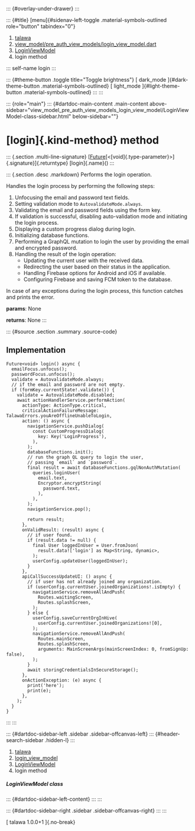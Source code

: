 ::: {#overlay-under-drawer}
:::

::: {#title}
[menu]{#sidenav-left-toggle .material-symbols-outlined role="button"
tabindex="0"}

1.  [talawa](../../index.html)
2.  [view_model/pre_auth_view_models/login_view_model.dart](../../view_model_pre_auth_view_models_login_view_model/)
3.  [LoginViewModel](../../view_model_pre_auth_view_models_login_view_model/LoginViewModel-class.html)
4.  login method

::: self-name
login
:::

::: {#theme-button .toggle title="Toggle brightness"}
[ dark_mode ]{#dark-theme-button .material-symbols-outlined} [
light_mode ]{#light-theme-button .material-symbols-outlined}
:::
:::

::: {role="main"}
::: {#dartdoc-main-content .main-content above-sidebar="view_model_pre_auth_view_models_login_view_model/LoginViewModel-class-sidebar.html" below-sidebar=""}
<div>

# [login]{.kind-method} method

</div>

::: {.section .multi-line-signature}
[[Future](https://api.flutter.dev/flutter/dart-core/Future-class.html)[\<[void]{.type-parameter}\>]{.signature}]{.returntype}
[login]{.name}()
:::

::: {.section .desc .markdown}
Performs the login operation.

Handles the login process by performing the following steps:

1.  Unfocusing the email and password text fields.
2.  Setting validation mode to `AutovalidateMode.always`.
3.  Validating the email and password fields using the form key.
4.  If validation is successful, disabling auto-validation mode and
    initiating the login process.
5.  Displaying a custom progress dialog during login.
6.  Initializing database functions.
7.  Performing a GraphQL mutation to login the user by providing the
    email and encrypted password.
8.  Handling the result of the login operation:
    -   Updating the current user with the received data.
    -   Redirecting the user based on their status in the application.
    -   Handling Firebase options for Android and iOS if available.
    -   Configuring Firebase and saving FCM token to the database.

In case of any exceptions during the login process, this function
catches and prints the error.

**params**: None

**returns**: None
:::

::: {#source .section .summary .source-code}
## Implementation

``` language-dart
Future<void> login() async {
  emailFocus.unfocus();
  passwordFocus.unfocus();
  validate = AutovalidateMode.always;
  // if the email and password are not empty.
  if (formKey.currentState!.validate()) {
    validate = AutovalidateMode.disabled;
    await actionHandlerService.performAction(
      actionType: ActionType.critical,
      criticalActionFailureMessage: TalawaErrors.youAreOfflineUnableToLogin,
      action: () async {
        navigationService.pushDialog(
          const CustomProgressDialog(
            key: Key('LoginProgress'),
          ),
        );
        databaseFunctions.init();
        // run the graph QL query to login the user,
        // passing `email` and `password`.
        final result = await databaseFunctions.gqlNonAuthMutation(
          queries.loginUser(
            email.text,
            Encryptor.encryptString(
              password.text,
            ),
          ),
        );
        navigationService.pop();

        return result;
      },
      onValidResult: (result) async {
        // if user found.
        if (result.data != null) {
          final User loggedInUser = User.fromJson(
            result.data!['login'] as Map<String, dynamic>,
          );
          userConfig.updateUser(loggedInUser);
        }
      },
      apiCallSuccessUpdateUI: () async {
        // if user has not already joined any organization.
        if (userConfig.currentUser.joinedOrganizations!.isEmpty) {
          navigationService.removeAllAndPush(
            Routes.waitingScreen,
            Routes.splashScreen,
          );
        } else {
          userConfig.saveCurrentOrgInHive(
            userConfig.currentUser.joinedOrganizations![0],
          );
          navigationService.removeAllAndPush(
            Routes.mainScreen,
            Routes.splashScreen,
            arguments: MainScreenArgs(mainScreenIndex: 0, fromSignUp: false),
          );
        }
        await storingCredentialsInSecureStorage();
      },
      onActionException: (e) async {
        print('here');
        print(e);
      },
    );
  }
}
```
:::
:::

::: {#dartdoc-sidebar-left .sidebar .sidebar-offcanvas-left}
::: {#header-search-sidebar .hidden-l}
:::

1.  [talawa](../../index.html)
2.  [login_view_model](../../view_model_pre_auth_view_models_login_view_model/)
3.  [LoginViewModel](../../view_model_pre_auth_view_models_login_view_model/LoginViewModel-class.html)
4.  login method

##### LoginViewModel class

::: {#dartdoc-sidebar-left-content}
:::
:::

::: {#dartdoc-sidebar-right .sidebar .sidebar-offcanvas-right}
:::
:::

[ talawa 1.0.0+1 ]{.no-break}
